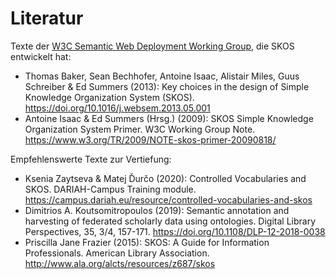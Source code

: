 # Literatur

Texte der [W3C Semantic Web Deployment Working Group](http://www.w3.org/2006/07/SWD/), die SKOS entwickelt hat:

* Thomas Baker, Sean Bechhofer, Antoine Isaac, Alistair Miles, Guus Schreiber & Ed Summers (2013): Key choices in the design of Simple Knowledge Organization System (SKOS). <https://doi.org/10.1016/j.websem.2013.05.001>
* Antoine Isaac & Ed Summers (Hrsg.) (2009): SKOS Simple Knowledge Organization System Primer. W3C Working Group Note. <https://www.w3.org/TR/2009/NOTE-skos-primer-20090818/>

Empfehlenswerte Texte zur Vertiefung:

* Ksenia Zaytseva & Matej Ďurčo (2020): Controlled Vocabularies and SKOS. DARIAH-Campus Training module. <https://campus.dariah.eu/resource/controlled-vocabularies-and-skos>
* Dimitrios A. Koutsomitropoulos (2019): Semantic annotation and harvesting of federated scholarly data using ontologies. Digital Library Perspectives, 35, 3/4, 157-171. https://doi.org/10.1108/DLP-12-2018-0038
* Priscilla Jane Frazier (2015): SKOS: A Guide for Information Professionals. American Library Association. http://www.ala.org/alcts/resources/z687/skos